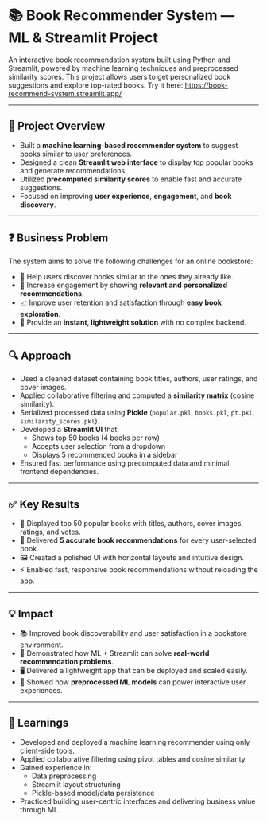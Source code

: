 # 📚 Book Recommender System — ML & Streamlit Project

An interactive book recommendation system built using Python and Streamlit, powered by machine learning techniques and preprocessed similarity scores. This project allows users to get personalized book suggestions and explore top-rated books. Try it here: https://book-recommend-system.streamlit.app/

---

## 🧾 Project Overview

- Built a **machine learning-based recommender system** to suggest books similar to user preferences.
- Designed a clean **Streamlit web interface** to display top popular books and generate recommendations.
- Utilized **precomputed similarity scores** to enable fast and accurate suggestions.
- Focused on improving **user experience**, **engagement**, and **book discovery**.

---

## ❓ Business Problem

The system aims to solve the following challenges for an online bookstore:

- 📖 Help users discover books similar to the ones they already like.
- 🎯 Increase engagement by showing **relevant and personalized recommendations**.
- 📈 Improve user retention and satisfaction through **easy book exploration**.
- 🚀 Provide an **instant, lightweight solution** with no complex backend.

---

## 🔍 Approach

- Used a cleaned dataset containing book titles, authors, user ratings, and cover images.
- Applied collaborative filtering and computed a **similarity matrix** (cosine similarity).
- Serialized processed data using **Pickle** (`popular.pkl`, `books.pkl`, `pt.pkl`, `similarity_scores.pkl`).
- Developed a **Streamlit UI** that:
  - Shows top 50 books (4 books per row)
  - Accepts user selection from a dropdown
  - Displays 5 recommended books in a sidebar
- Ensured fast performance using precomputed data and minimal frontend dependencies.

---

## ✅ Key Results

- 📌 Displayed top 50 popular books with titles, authors, cover images, ratings, and votes.
- 🤝 Delivered **5 accurate book recommendations** for every user-selected book.
- 🖼️ Created a polished UI with horizontal layouts and intuitive design.
- ⚡ Enabled fast, responsive book recommendations without reloading the app.

---

## 💡 Impact

- 📚 Improved book discoverability and user satisfaction in a bookstore environment.
- 🧠 Demonstrated how ML + Streamlit can solve **real-world recommendation problems**.
- 🖥️ Delivered a lightweight app that can be deployed and scaled easily.
- 🔄 Showed how **preprocessed ML models** can power interactive user experiences.

---

## 📘 Learnings

- Developed and deployed a machine learning recommender using only client-side tools.
- Applied collaborative filtering using pivot tables and cosine similarity.
- Gained experience in:
  - Data preprocessing
  - Streamlit layout structuring
  - Pickle-based model/data persistence
- Practiced building user-centric interfaces and delivering business value through ML.

